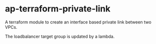# ap-terraform-private-link

A terraform module to create an interface based private link between two VPCs.

The loadbalancer target group is updated by a lambda.



